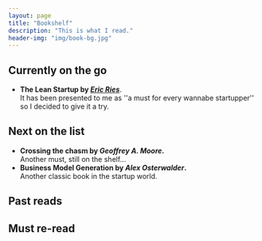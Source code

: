 ```yaml
---
layout: page
title: "Bookshelf"
description: "This is what I read."
header-img: "img/book-bg.jpg"
---
```


## Currently on the go
* **The Lean Startup by [*Eric Ries*](http://theleanstartup.com)**.  
  It has been presented to me as ''a must for every wannabe startupper'' so
  I decided to give it a try.

## Next on the list
* **Crossing the chasm by *Geoffrey A. Moore*.**  
  Another must, still on the shelf...
* **Business Model Generation by *Alex Osterwalder*.**  
  Another classic book in the startup world. 

## Past reads


## Must re-read
